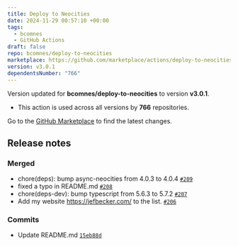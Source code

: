 ```yaml
---
title: Deploy to Neocities
date: 2024-11-29 00:57:10 +00:00
tags:
  - bcomnes
  - GitHub Actions
draft: false
repo: bcomnes/deploy-to-neocities
marketplace: https://github.com/marketplace/actions/deploy-to-neocities
version: v3.0.1
dependentsNumber: "766"
---
```



Version updated for **bcomnes/deploy-to-neocities** to version **v3.0.1**.
- This action is used across all versions by **766** repositories.

Go to the [GitHub Marketplace](https://github.com/marketplace/actions/deploy-to-neocities) to find the latest changes.

## Release notes

### Merged

- chore(deps): bump async-neocities from 4.0.3 to 4.0.4 [`#209`](https://github.com/bcomnes/deploy-to-neocities/pull/209)
- fixed a typo in README.md [`#208`](https://github.com/bcomnes/deploy-to-neocities/pull/208)
- chore(deps-dev): bump typescript from 5.6.3 to 5.7.2 [`#207`](https://github.com/bcomnes/deploy-to-neocities/pull/207)
- Add my website https://jefbecker.com/ to the list. [`#206`](https://github.com/bcomnes/deploy-to-neocities/pull/206)

### Commits

- Update README.md [`15eb88d`](https://github.com/bcomnes/deploy-to-neocities/commit/15eb88d4831e8b3170195c1e2b468e8ab3a9703d)
